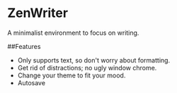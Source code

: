 # ZenWriter
A minimalist environment to focus on writing.

##Features
- Only supports text, so don't worry about formatting.
- Get rid of distractions; no ugly window chrome.
- Change your theme to fit your mood.
- Autosave
